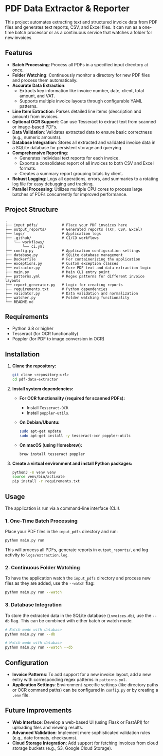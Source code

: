 # PDF Data Extractor & Reporter

This project automates extracting text and structured invoice data from PDF files and generates text reports, CSV, and Excel files. It can run as a one-time batch processor or as a continuous service that watches a folder for new invoices.

## Features

- **Batch Processing**: Process all PDFs in a specified input directory at once.
- **Folder Watching**: Continuously monitor a directory for new PDF files and process them automatically.
- **Accurate Data Extraction**:
  - Extracts key information like invoice number, date, client, total amount, and VAT.
  - Supports multiple invoice layouts through configurable YAML patterns.
- **Line Item Extraction**: Parses detailed line items (description and amount) from invoices.
- **Optional OCR Support**: Can use Tesseract to extract text from scanned or image-based PDFs.
- **Data Validation**: Validates extracted data to ensure basic correctness (e.g., numeric amounts).
- **Database Integration**: Stores all extracted and validated invoice data in a SQLite database for persistent storage and querying.
- **Comprehensive Reporting**:
  - Generates individual text reports for each invoice.
  - Exports a consolidated report of all invoices to both CSV and Excel formats.
  - Creates a summary report grouping totals by client.
- **Robust Logging**: Logs all operations, errors, and summaries to a rotating log file for easy debugging and tracking.
- **Parallel Processing**: Utilizes multiple CPU cores to process large batches of PDFs concurrently for improved performance.

## Project Structure

```
.
├── input_pdfs/           # Place your PDF invoices here
├── output_reports/       # Generated reports (TXT, CSV, Excel)
├── logs/                 # Application logs
├── .github/              # CI/CD workflows
│   └── workflows/
│       └── ci.yml
├── config.py             # Application configuration settings
├── database.py           # SQLite database management
├── Dockerfile            # For containerizing the application
├── exceptions.py         # Custom exception classes
├── extractor.py          # Core PDF text and data extraction logic
├── main.py               # Main CLI entry point
├── patterns.yml          # Regex patterns for different invoice layouts
├── report_generator.py   # Logic for creating reports
├── requirements.txt      # Python dependencies
├── validator.py          # Data validation and normalization
├── watcher.py            # Folder watching functionality
└── README.md
```

## Requirements

- Python 3.8 or higher
- Tesseract (for OCR functionality)
- Poppler (for PDF to image conversion in OCR)

## Installation

1.  **Clone the repository:**
    ```bash
    git clone <repository-url>
    cd pdf-data-extractor
    ```

2.  **Install system dependencies:**

    *   **For OCR functionality (required for scanned PDFs):**
        -   Install `Tesseract-OCR`.
        -   Install `poppler-utils`.

    *   **On Debian/Ubuntu:**
        ```bash
        sudo apt-get update
        sudo apt-get install -y tesseract-ocr poppler-utils
        ```

    *   **On macOS (using Homebrew):**
        ```bash
        brew install tesseract poppler
        ```

3.  **Create a virtual environment and install Python packages:**
    ```bash
    python3 -m venv venv
    source venv/bin/activate
    pip install -r requirements.txt
    ```

## Usage

The application is run via a command-line interface (CLI).

### 1. One-Time Batch Processing

Place your PDF files in the `input_pdfs` directory and run:

```bash
python main.py run
```

This will process all PDFs, generate reports in `output_reports/`, and log activity to `logs/extraction.log`.

### 2. Continuous Folder Watching

To have the application watch the `input_pdfs` directory and process new files as they are added, use the `--watch` flag:

```bash
python main.py run --watch
```

### 3. Database Integration

To store the extracted data in the SQLite database (`invoices.db`), use the `--db` flag. This can be combined with either batch or watch mode.

```bash
# Batch mode with database
python main.py run --db

# Watch mode with database
python main.py run --watch --db
```

## Configuration

- **Invoice Patterns**: To add support for a new invoice layout, add a new entry with corresponding regex patterns in `patterns.yml`.
- **Application Settings**: Environment-specific settings (like directory paths or OCR command paths) can be configured in `config.py` or by creating a `.env` file.

## Future Improvements

- **Web Interface**: Develop a web-based UI (using Flask or FastAPI) for uploading files and viewing results.
- **Advanced Validation**: Implement more sophisticated validation rules (e.g., date formats, checksums).
- **Cloud Storage Integration**: Add support for fetching invoices from cloud storage buckets (e.g., S3, Google Cloud Storage).
